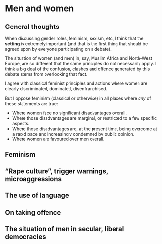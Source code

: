 # Men and women

## General thoughts

When discussing gender roles, feminism, sexism, etc, I think that the **setting** is extremely important (and that is the first thing that should be agreed upon by
everyone participating on a debate).

The situation of women (and men) in, say, Muslim Africa and North-West Europe, are so different that the same principles do not necessarily apply.
I think a big deal of the confusion, clashes and offence generated by this debate stems from overlooking that fact.

I agree with classical feminist principles and actions where women are clearly discriminated, dominated, disenfranchised.

But I oppose feminism (classical or otherwise) in all places where *any* of these statements are true:
* Where women face no significant disadvantages overall.
* Where those disadvantages are marginal, or restricted to a few specific aspects.
* Where those disadvantages are, at the present time, being overcome at a rapid pace and increasingly condemned by public opinion.
* Where women are favoured over men overall.

## Feminism

## &ldquo;Rape culture&rdquo;, trigger warnings, microaggressions

## The use of language

## On taking offence

## The situation of men in secular, liberal democracies
